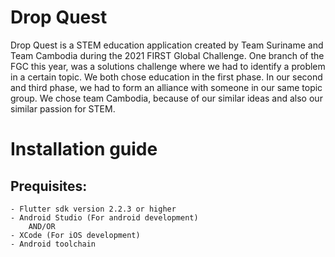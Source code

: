 # Drop Quest

Drop Quest is a STEM education application created by Team Suriname and Team Cambodia during the 2021 FIRST Global Challenge. One branch of the FGC this year, was a solutions challenge where we had to identify a problem in a certain topic. We both chose education in the first phase. In our second and third phase, we had to form an alliance with someone in our same topic group. We chose team Cambodia, because of our similar ideas and also our similar passion for STEM. 



# Installation guide

## Prequisites:
```
- Flutter sdk version 2.2.3 or higher
- Android Studio (For android development)
    AND/OR
- XCode (For iOS development)
- Android toolchain
```